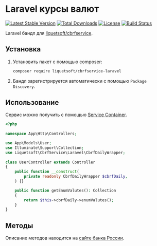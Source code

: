 Laravel курсы валют
===================

[![Latest Stable Version](https://poser.pugx.org/liquetsoft/cbrfservice-laravel/v/stable.png)](https://packagist.org/packages/liquetsoft/cbrfservice-laravel)
[![Total Downloads](https://poser.pugx.org/liquetsoft/cbrfservice-laravel/downloads.png)](https://packagist.org/packages/liquetsoft/cbrfservice-laravel)
[![License](https://poser.pugx.org/liquetsoft/cbrfservice-laravel/license.svg)](https://packagist.org/packages/liquetsoft/cbrfservice-laravel)
[![Build Status](https://github.com/liquetsoft/cbrfservice-laravel/workflows/cbrfservice_laravel/badge.svg)](https://github.com/liquetsoft/cbrfservice-laravel/actions?query=workflow%3A%22cbrfservice_laravel%22)

Laravel бандл для [liquetsoft/cbrfservice](https://github.com/liquetsoft/cbrfservice).



Установка
---------

1. Установить пакет с помощью composer:

    ```bash
    composer require liquetsoft/cbrfservice-laravel
    ```

2. Бандл зарегистрируется автоматически с помощью `Package Discovery`.



Использование
-------------

Сервис можно получить с помощью [Service Container](https://laravel.com/docs/10.x/container).

```php
<?php
 
namespace App\Http\Controllers;

use App\Models\User;
use Illuminate\Support\Collection;
use Liquetsoft\CbrfService\Laravel\CbrfDailyWrapper;
 
class UserController extends Controller
{
    public function __construct(
        private readonly CbrfDailyWrapper $cbrfDaily,
    ) {}

    public function getEnumValutes(): Collection
    { 
        return $this->cbrfDaily->enumValutes();
    }
}
```



Методы
------

Описание методов находится на [сайте банка России](https://www.cbr.ru/development/DWS/).